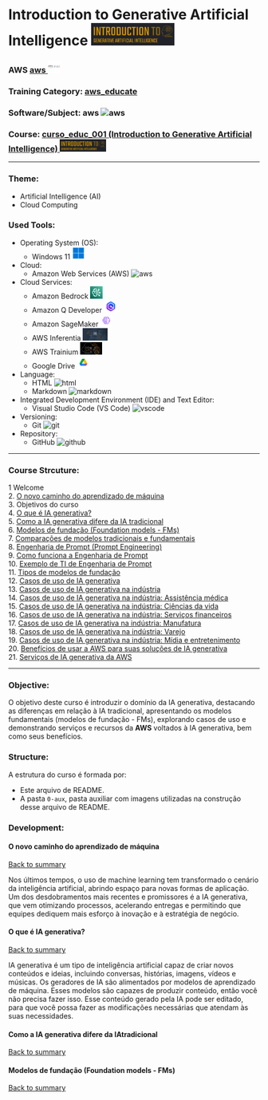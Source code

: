 # Introduction to Generative Artificial Intelligence   <img src="./0-aux/logo_course.png" alt="curso_educ_001" width="auto" height="45">

### AWS <a href="../../">aws   <img src="https://github.com/PedroHeeger/main/blob/main/0-aux/logos/plataforma/aws_skill_builder.png" alt="aws_skill_builder" width="auto" height="25"></a>
### Training Category: <a href="../../aws_educate/">aws_educate</a>
### Software/Subject: aws   <img src="https://cdn.jsdelivr.net/gh/devicons/devicon@latest/icons/amazonwebservices/amazonwebservices-original-wordmark.svg" alt="aws" width="auto" height="25">
### Course: <a href="./">curso_educ_001 (Introduction to Generative Artificial Intelligence)   <img src="./0-aux/logo_course.png" alt="curso_educ_001" width="auto" height="25"></a>

---

### Theme:
- Artificial Intelligence (AI)
- Cloud Computing

### Used Tools:
- Operating System (OS): 
  - Windows 11   <img src="https://github.com/PedroHeeger/main/blob/main/0-aux/logos/software/windows11.png" alt="windows11" width="auto" height="25">
- Cloud:
  - Amazon Web Services (AWS)   <img src="https://cdn.jsdelivr.net/gh/devicons/devicon@latest/icons/amazonwebservices/amazonwebservices-original-wordmark.svg" alt="aws" width="auto" height="25">
- Cloud Services:
  - Amazon Bedrock   <img src="https://github.com/PedroHeeger/main/blob/main/0-aux/logos/cloud/aws_bedrock.png" alt="aws_bedrock" width="auto" height="25">
  - Amazon Q Developer   <img src="https://github.com/PedroHeeger/main/blob/main/0-aux/logos/cloud/aws_q.png" alt="aws_q_developer" width="auto" height="25">
  - Amazon SageMaker   <img src="https://github.com/PedroHeeger/main/blob/main/0-aux/logos/cloud/aws_sagemaker.png" alt="aws_sage_maker" width="auto" height="25">
  - AWS Inferentia   <img src="https://github.com/PedroHeeger/main/blob/main/0-aux/logos/cloud/aws_inferentia.png" alt="aws_inferentia" width="auto" height="25">
  - AWS Trainium   <img src="https://github.com/PedroHeeger/main/blob/main/0-aux/logos/cloud/aws_trainium.jpeg" alt="aws_trainium" width="auto" height="25">
  - Google Drive   <img src="https://github.com/PedroHeeger/main/blob/main/0-aux/logos/software/google_drive.png" alt="google_drive" width="auto" height="25">
- Language:
  - HTML   <img src="https://cdn.jsdelivr.net/gh/devicons/devicon/icons/html5/html5-original.svg" alt="html" width="auto" height="25">
  - Markdown   <img src="https://cdn.jsdelivr.net/gh/devicons/devicon/icons/markdown/markdown-original.svg" alt="markdown" width="auto" height="25">
- Integrated Development Environment (IDE) and Text Editor:
  - Visual Studio Code (VS Code)   <img src="https://cdn.jsdelivr.net/gh/devicons/devicon/icons/vscode/vscode-original.svg" alt="vscode" width="auto" height="25">
- Versioning: 
  - Git   <img src="https://cdn.jsdelivr.net/gh/devicons/devicon/icons/git/git-original.svg" alt="git" width="auto" height="25">
- Repository:
  - GitHub   <img src="https://cdn.jsdelivr.net/gh/devicons/devicon/icons/github/github-original.svg" alt="github" width="auto" height="25">

---

<a name="item0"><h3>Course Strcuture:</h3></a>
1 Welcome<br>
2. <a href="#item02">O novo caminho do aprendizado de máquina</a><br>
3. Objetivos do curso<br>
4. <a href="#item04">O que é IA generativa?</a><br>
5. <a href="#item05">Como a IA generativa difere da IA ​​tradicional</a><br>
6. <a href="#item06">Modelos de fundação (Foundation models - FMs)</a><br>
7. <a href="#item07">Comparações de modelos tradicionais e fundamentais</a><br>
8. <a href="#item08">Engenharia de Prompt (Prompt Engineering)</a><br>
9. <a href="#item09">Como funciona a Engenharia de Prompt</a><br>
10. <a href="#item10">Exemplo de TI de Engenharia de Prompt</a><br>
11. <a href="#item11">Tipos de modelos de fundação</a><br>
12. <a href="#item12">Casos de uso de IA generativa</a><br>
13. <a href="#item13">Casos de uso de IA generativa na indústria</a><br>
14. <a href="#item14">Casos de uso de IA generativa na indústria: Assistência médica</a><br>
15. <a href="#item15">Casos de uso de IA generativa na indústria: Ciências da vida</a><br>
16. <a href="#item16">Casos de uso de IA generativa na indústria: Serviços financeiros</a><br>
17. <a href="#item17">Casos de uso de IA generativa na indústria: Manufatura</a><br>
18. <a href="#item18">Casos de uso de IA generativa na indústria: Varejo</a><br>
19. <a href="#item19">Casos de uso de IA generativa na indústria: Mídia e entretenimento</a><br>
20. <a href="#item20">Benefícios de usar a AWS para suas soluções de IA generativa</a><br>
21. <a href="#item21">Serviços de IA generativa da AWS</a><br>

---

### Objective:
O objetivo deste curso é introduzir o domínio da IA generativa, destacando as diferenças em relação à IA tradicional, apresentando os modelos fundamentais (modelos de fundação - FMs), explorando casos de uso e demonstrando serviços e recursos da **AWS** voltados à IA generativa, bem como seus benefícios.

### Structure:
A estrutura do curso é formada por:
- Este arquivo de README.
- A pasta `0-aux`, pasta auxiliar com imagens utilizadas na construção desse arquivo de README. 

### Development:
<a name="item02"><h4>O novo caminho do aprendizado de máquina</h4></a>[Back to summary](#item0)

Nos últimos tempos, o uso de machine learning tem transformado o cenário da inteligência artificial, abrindo espaço para novas formas de aplicação. Um dos desdobramentos mais recentes e promissores é a IA generativa, que vem otimizando processos, acelerando entregas e permitindo que equipes dediquem mais esforço à inovação e à estratégia de negócio.

<a name="item04"><h4>O que é IA generativa?</h4></a>[Back to summary](#item0)

IA generativa é um tipo de inteligência artificial capaz de criar novos conteúdos e ideias, incluindo conversas, histórias, imagens, vídeos e músicas. Os geradores de IA são alimentados por modelos de aprendizado de máquina. Esses modelos são capazes de produzir conteúdo, então você não precisa fazer isso. Esse conteúdo gerado pela IA pode ser editado, para que você possa fazer as modificações necessárias que atendam às suas necessidades.





<a name="item05"><h4>Como a IA generativa difere da IA ​​tradicional</h4></a>[Back to summary](#item0)






<a name="item06"><h4>Modelos de fundação (Foundation models - FMs)</h4></a>[Back to summary](#item0)



